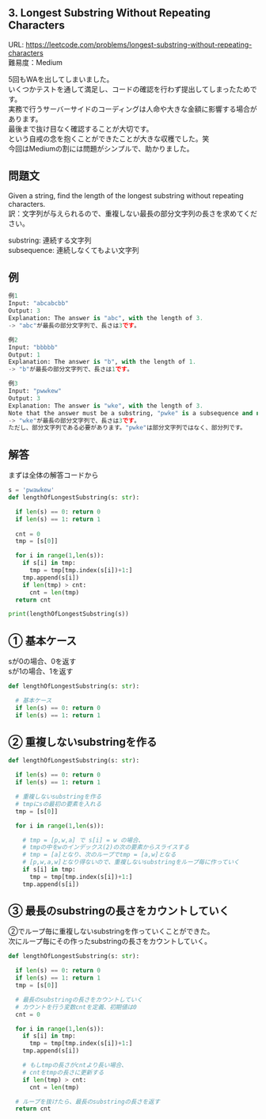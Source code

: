 ## 3. Longest Substring Without Repeating Characters
URL: https://leetcode.com/problems/longest-substring-without-repeating-characters   
難易度：Medium   

5回もWAを出してしまいました。   
いくつかテストを通して満足し、コードの確認を行わず提出してしまったためです。   
実務で行うサーバーサイドのコーディングは人命や大きな金額に影響する場合があります。   
最後まで抜け目なく確認することが大切です。   
という自戒の念を抱くことができたことが大きな収穫でした。笑   
今回はMediumの割には問題がシンプルで、助かりました。   

## 問題文
Given a string, find the length of the longest substring without repeating characters.   
訳：文字列が与えられるので、重複しない最長の部分文字列の長さを求めてください。   

substring: 連続する文字列   
subsequence: 連続しなくてもよい文字列   

## 例
```py
例1
Input: "abcabcbb"
Output: 3
Explanation: The answer is "abc", with the length of 3.
-> "abc"が最長の部分文字列で、長さは3です。

例2
Input: "bbbbb"
Output: 1
Explanation: The answer is "b", with the length of 1.
-> "b"が最長の部分文字列で、長さは1です。

例3
Input: "pwwkew"
Output: 3
Explanation: The answer is "wke", with the length of 3.
Note that the answer must be a substring, "pwke" is a subsequence and not a substring.
-> "wke"が最長の部分文字列で、長さは3です。
ただし、部分文字列である必要があります。"pwke"は部分文字列ではなく、部分列です。
```

## 解答
まずは全体の解答コードから
```py
s = 'pwawkew'
def lengthOfLongestSubstring(s: str):

  if len(s) == 0: return 0
  if len(s) == 1: return 1
  
  cnt = 0
  tmp = [s[0]]

  for i in range(1,len(s)):
    if s[i] in tmp:
      tmp = tmp[tmp.index(s[i])+1:]
    tmp.append(s[i])
    if len(tmp) > cnt:
      cnt = len(tmp)
  return cnt

print(lengthOfLongestSubstring(s))
```

## ① 基本ケース
sが0の場合、0を返す   
sが1の場合、1を返す
```py
def lengthOfLongestSubstring(s: str):

  # 基本ケース
  if len(s) == 0: return 0
  if len(s) == 1: return 1
```

## ② 重複しないsubstringを作る
```py
def lengthOfLongestSubstring(s: str):

  if len(s) == 0: return 0
  if len(s) == 1: return 1

  # 重複しないsubstringを作る
  # tmpにsの最初の要素を入れる
  tmp = [s[0]]

  for i in range(1,len(s)):

    # tmp = [p,w,a] で s[i] = w の場合、
    # tmpの中をwのインデックス(2)の次の要素からスライスする
    # tmp = [a]となり、次のループでtmp = [a,w]となる
    # [p,w,a,w]となり得ないので、重複しないsubstringをループ毎に作っていく
    if s[i] in tmp:
      tmp = tmp[tmp.index(s[i])+1:]
    tmp.append(s[i])
```

## ③ 最長のsubstringの長さをカウントしていく
②でループ毎に重複しないsubstringを作っていくことができた。   
次にループ毎にその作ったsubstringの長さをカウントしていく。
```py
def lengthOfLongestSubstring(s: str):

  if len(s) == 0: return 0
  if len(s) == 1: return 1
  tmp = [s[0]]

  # 最長のsubstringの長さをカウントしていく
  # カウントを行う変数cntを定義、初期値は0
  cnt = 0

  for i in range(1,len(s)):
    if s[i] in tmp:
      tmp = tmp[tmp.index(s[i])+1:]
    tmp.append(s[i])

    # もしtmpの長さがcntより長い場合、
    # cntをtmpの長さに更新する
    if len(tmp) > cnt:
      cnt = len(tmp)

  # ループを抜けたら、最長のsubstringの長さを返す
  return cnt
```
